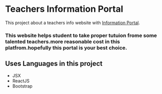 # Teachers Information Portal

This project about a teachers info website with [Information Portal](https://github.com/facebook/create-react-app).

### This website helps student to take proper tutuion frome some talented teachers.more reasonable cost in this platfrom.hopefully this portal is your best choice.

## Uses Languages in this project
- JSX
- ReactJS
- Bootstrap
